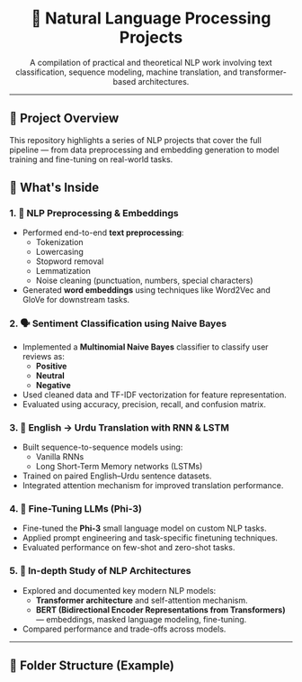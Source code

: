 <h1 align="center">🧠 Natural Language Processing Projects</h1>

<p align="center">
  A compilation of practical and theoretical NLP work involving text classification, sequence modeling, machine translation, and transformer-based architectures.
</p>

---

## 📌 Project Overview

This repository highlights a series of NLP projects that cover the full pipeline — from data preprocessing and embedding generation to model training and fine-tuning on real-world tasks.

## 🚀 What's Inside

### 1. 🧹 NLP Preprocessing & Embeddings
- Performed end-to-end **text preprocessing**:
  - Tokenization
  - Lowercasing
  - Stopword removal
  - Lemmatization
  - Noise cleaning (punctuation, numbers, special characters)
- Generated **word embeddings** using techniques like Word2Vec and GloVe for downstream tasks.

### 2. 🗣️ Sentiment Classification using Naive Bayes
- Implemented a **Multinomial Naive Bayes** classifier to classify user reviews as:
  - **Positive**
  - **Neutral**
  - **Negative**
- Used cleaned data and TF-IDF vectorization for feature representation.
- Evaluated using accuracy, precision, recall, and confusion matrix.

### 3. 🔄 English → Urdu Translation with RNN & LSTM
- Built sequence-to-sequence models using:
  - Vanilla RNNs
  - Long Short-Term Memory networks (LSTMs)
- Trained on paired English–Urdu sentence datasets.
- Integrated attention mechanism for improved translation performance.

### 4. 🔧 Fine-Tuning LLMs (Phi-3)
- Fine-tuned the **Phi-3** small language model on custom NLP tasks.
- Applied prompt engineering and task-specific finetuning techniques.
- Evaluated performance on few-shot and zero-shot tasks.

### 5. 🧠 In-depth Study of NLP Architectures
- Explored and documented key modern NLP models:
  - **Transformer architecture** and self-attention mechanism.
  - **BERT (Bidirectional Encoder Representations from Transformers)** — embeddings, masked language modeling, fine-tuning.
- Compared performance and trade-offs across models.

---

## 📂 Folder Structure (Example)

